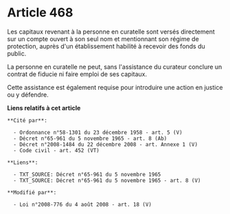 # Article 468

Les capitaux revenant à la personne en curatelle sont versés directement sur un compte ouvert à son seul nom et mentionnant
son régime de protection, auprès d'un établissement habilité à recevoir des fonds du public. 

La personne en curatelle ne peut, sans l'assistance du curateur conclure un contrat de fiducie ni faire emploi de ses
capitaux. 

Cette assistance est également requise pour introduire une action en justice ou y défendre.

**Liens relatifs à cet article**

	**Cité par**:

	  - Ordonnance n°58-1301 du 23 décembre 1958 - art. 5 (V)
	  - Décret n°65-961 du 5 novembre 1965 - art. 8 (Ab)
	  - Décret n°2008-1484 du 22 décembre 2008 - art. Annexe 1 (V)
	  - Code civil - art. 452 (VT)

	**Liens**:

	  - TXT_SOURCE: Décret n°65-961 du 5 novembre 1965
	  - TXT_SOURCE: Décret n°65-961 du 5 novembre 1965 - art. 8 (V)

	**Modifié par**:

	  - Loi n°2008-776 du 4 août 2008 - art. 18 (V)
